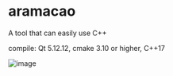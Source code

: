 # aramacao
A tool that can easily use C++

compile: Qt 5.12.12, cmake 3.10 or higher, C++17

![image](https://github.com/user-attachments/assets/e522979d-bf11-4594-bfee-44eb908dfe8a)
